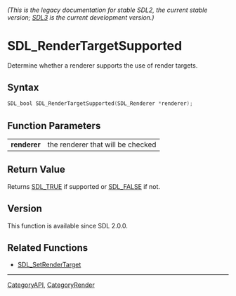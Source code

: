 ###### (This is the legacy documentation for stable SDL2, the current stable version; [SDL3](https://wiki.libsdl.org/SDL3/) is the current development version.)
# SDL_RenderTargetSupported

Determine whether a renderer supports the use of render targets.

## Syntax

```c
SDL_bool SDL_RenderTargetSupported(SDL_Renderer *renderer);

```

## Function Parameters

|                  |                                   |
| ---------------- | --------------------------------- |
| **renderer**     | the renderer that will be checked |

## Return Value

Returns [SDL_TRUE](SDL_TRUE) if supported or [SDL_FALSE](SDL_FALSE) if not.

## Version

This function is available since SDL 2.0.0.

## Related Functions

* [SDL_SetRenderTarget](SDL_SetRenderTarget)

----
[CategoryAPI](CategoryAPI), [CategoryRender](CategoryRender)


